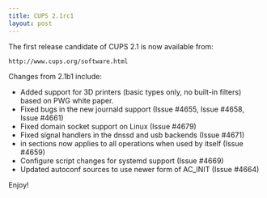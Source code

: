 ```yaml
---
title: CUPS 2.1rc1
layout: post
---
```


The first release candidate of CUPS 2.1 is now available from:

    http://www.cups.org/software.html

Changes from 2.1b1 include:

- Added support for 3D printers (basic types only, no built-in filters) based on PWG white paper.
- Fixed bugs in the new journald support (Issue #4655, Issue #4658, Issue #4661)
- Fixed domain socket support on Linux (Issue #4679)
- Fixed signal handlers in the dnssd and usb backends (Issue #4671)
- <Limit All> in <Policy> sections now applies to all operations when used by itself (Issue #4659)
- Configure script changes for systemd support (Issue #4669)
- Updated autoconf sources to use newer form of AC_INIT (Issue #4664)

Enjoy!
